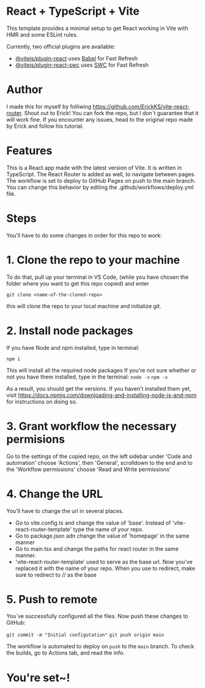 # React + TypeScript + Vite

This template provides a minimal setup to get React working in Vite with HMR and some ESLint rules.

Currently, two official plugins are available:

- [@vitejs/plugin-react](https://github.com/vitejs/vite-plugin-react/blob/main/packages/plugin-react/README.md) uses [Babel](https://babeljs.io/) for Fast Refresh
- [@vitejs/plugin-react-swc](https://github.com/vitejs/vite-plugin-react-swc) uses [SWC](https://swc.rs/) for Fast Refresh

# Author

I made this for myself by folliwing https://github.com/ErickKS/vite-react-router. Shout out to Erick!
You can fork the repo, but I don`t guarantee that it will work fine. If you encounter any issues, head to the original repo made by Erick and follow his tutorial.

# Features

This is a React app made with the latest version of Vite. It is written in TypeScript. The React Router is added as well, to navigate between pages. The workflow is set to deploy to GitHub Pages on push to the main branch. You can change this behavior by editing the .github/workflows/deploy.yml file. 

# Steps

You'll have to do some changes in order for this repo to work:

# 1. Clone the repo to your machine

To do that, pull up your terminal in VS Code, (while you have chosen the folder where you want to get this repo copied) and enter 

`git clone <name-of-the-cloned-repo>`

this will clone the repo to your local machine and initialize git.

# 2. Install node packages

If you have Node and npm installed, type in terminal:

`npm i`

This will install all the required node packages
If you're not sure whether or not you have them installed, type in the terminal:
`node -v`
`npm -v`

As a result, you should get the versions. If you haven't installed them yet, visit https://docs.npmjs.com/downloading-and-installing-node-js-and-npm for instructions on doing so.

# 3. Grant workflow the necessary permisions

Go to the settings of the copied repo, on the left sidebar under 'Code and automation' choose 'Actions', then 'General', scrolldown to the end and to the 'Workflow permissions' choose 'Read and Write permissions'

# 4. Change the URL 

You'll have to change the url in several places. 
  - Go to vite.config.ts and change the value of 'base'. Instead of 'vite-react-router-template' type the name of your repo.
  - Go to package.json adn change the value of 'homepage' in the same manner
  - Go to main.tsx and change the paths for react router in the same manner.
  - 'vite-react-router-template' used to serve as the base url. Now you've replaced it with the name of your repo. When you use <Link> to redirect, make sure to redirect to /<YourRepoName>/ as the base

# 5. Push to remote

You`ve successfully configured all the files. Now push these changes to GitHub:

`git commit -m "Initial configutation"`
`git push origin main`

The workflow is automated to deploy on `push` to the `main` branch. To check the builds, go to Actions tab, and read the info.

# You're set~!
